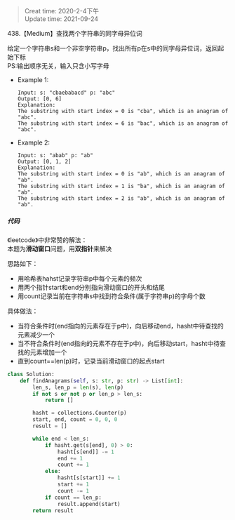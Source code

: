> Creat time: 2020-2-4下午  
> Update time: 2021-09-24

438.【Medium】查找两个字符串的同字母异位词

给定一个字符串s和一个非空字符串p，找出所有p在s中的同字母异位词，返回起始下标  
PS:输出顺序无关，输入只含小写字母

- Example 1:
    ```
    Input: s: "cbaebabacd" p: "abc"
    Output: [0, 6]
    Explanation:
    The substring with start index = 0 is "cba", which is an anagram of "abc".
    The substring with start index = 6 is "bac", which is an anagram of "abc".
    ```

- Example 2:
    ```
    Input: s: "abab" p: "ab"
    Output: [0, 1, 2]
    Explanation:
    The substring with start index = 0 is "ab", which is an anagram of "ab".
    The substring with start index = 1 is "ba", which is an anagram of "ab".
    The substring with start index = 2 is "ab", which is an anagram of "ab".
    ```
##### 代码
《leetcode》中非常赞的解法：  
本题为**滑动窗口**问题，用**双指针**来解决  

思路如下：  
- 用哈希表hahst记录字符串p中每个元素的频次  
- 用两个指针start和end分别指向滑动窗口的开头和结尾  
- 用count记录当前在字符串s中找到符合条件(属于字符串p)的字母个数  

具体做法：  
- 当符合条件时(end指向的元素存在于p中)，向后移动end，hasht中待查找的元素减少一个  
- 当不符合条件时(end指向的元素不存在于p中)，向后移动start，hasht中待查找的元素增加一个  
- 直到count==len(p)时，记录当前滑动窗口的起点start  

```python
class Solution:
    def findAnagrams(self, s: str, p: str) -> List[int]:
        len_s, len_p = len(s), len(p)
        if not s or not p or len_p > len_s:     
            return []

        hasht = collections.Counter(p)
        start, end, count = 0, 0, 0
        result = []

        while end < len_s:
            if hasht.get(s[end], 0) > 0:
                hasht[s[end]] -= 1
                end += 1
                count += 1
            else:
                hasht[s[start]] += 1
                start += 1
                count -= 1
            if count == len_p:
                result.append(start)   
        return result
```